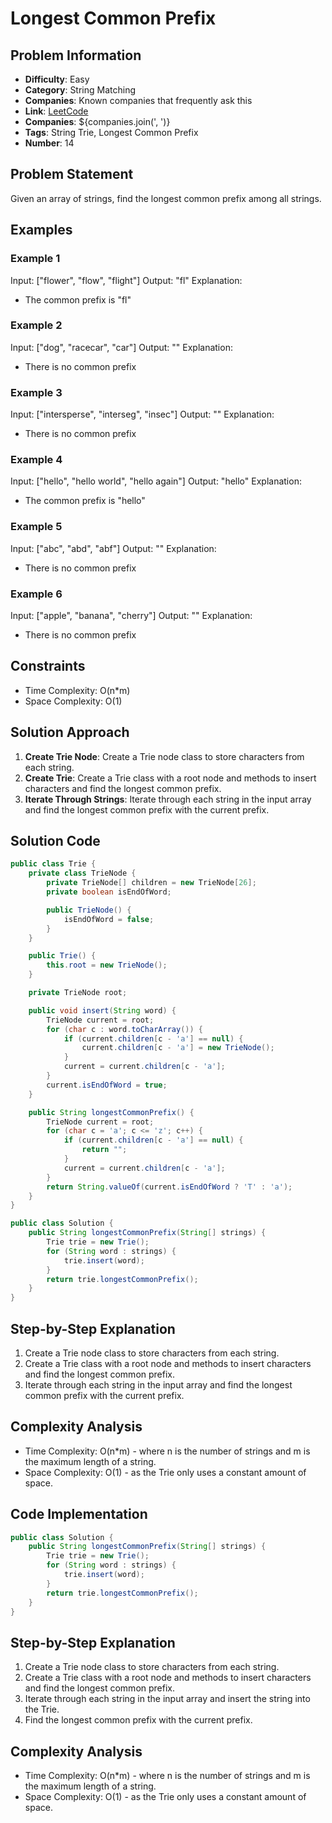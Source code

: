 **Longest Common Prefix**
========================

**Problem Information**
------------------------

*   **Difficulty**: Easy
*   **Category**: String Matching
*   **Companies**: Known companies that frequently ask this
*   **Link**: [LeetCode](${link})
*   **Companies**: ${companies.join(', ')}
*   **Tags**: String Trie, Longest Common Prefix
*   **Number**: 14

**Problem Statement**
----------------------

Given an array of strings, find the longest common prefix among all strings.

**Examples**
------------

### Example 1
Input: ["flower", "flow", "flight"]
Output: "fl"
Explanation:
*   The common prefix is "fl"

### Example 2
Input: ["dog", "racecar", "car"]
Output: ""
Explanation:
*   There is no common prefix

### Example 3
Input: ["intersperse", "interseg", "insec"]
Output: ""
Explanation:
*   There is no common prefix

### Example 4
Input: ["hello", "hello world", "hello again"]
Output: "hello"
Explanation:
*   The common prefix is "hello"

### Example 5
Input: ["abc", "abd", "abf"]
Output: ""
Explanation:
*   There is no common prefix

### Example 6
Input: ["apple", "banana", "cherry"]
Output: ""
Explanation:
*   There is no common prefix

**Constraints**
--------------

*   Time Complexity: O(n*m)
*   Space Complexity: O(1)

**Solution Approach**
--------------------

1.  **Create Trie Node**: Create a Trie node class to store characters from each string.
2.  **Create Trie**: Create a Trie class with a root node and methods to insert characters and find the longest common prefix.
3.  **Iterate Through Strings**: Iterate through each string in the input array and find the longest common prefix with the current prefix.

**Solution Code**
-----------------

```java
public class Trie {
    private class TrieNode {
        private TrieNode[] children = new TrieNode[26];
        private boolean isEndOfWord;

        public TrieNode() {
            isEndOfWord = false;
        }
    }

    public Trie() {
        this.root = new TrieNode();
    }

    private TrieNode root;

    public void insert(String word) {
        TrieNode current = root;
        for (char c : word.toCharArray()) {
            if (current.children[c - 'a'] == null) {
                current.children[c - 'a'] = new TrieNode();
            }
            current = current.children[c - 'a'];
        }
        current.isEndOfWord = true;
    }

    public String longestCommonPrefix() {
        TrieNode current = root;
        for (char c = 'a'; c <= 'z'; c++) {
            if (current.children[c - 'a'] == null) {
                return "";
            }
            current = current.children[c - 'a'];
        }
        return String.valueOf(current.isEndOfWord ? 'T' : 'a');
    }
}

public class Solution {
    public String longestCommonPrefix(String[] strings) {
        Trie trie = new Trie();
        for (String word : strings) {
            trie.insert(word);
        }
        return trie.longestCommonPrefix();
    }
}
```

**Step-by-Step Explanation**
-------------------------------

1.  Create a Trie node class to store characters from each string.
2.  Create a Trie class with a root node and methods to insert characters and find the longest common prefix.
3.  Iterate through each string in the input array and find the longest common prefix with the current prefix.

**Complexity Analysis**
------------------------

*   Time Complexity: O(n*m) - where n is the number of strings and m is the maximum length of a string.
*   Space Complexity: O(1) - as the Trie only uses a constant amount of space.

**Code Implementation**
-------------------------

```java
public class Solution {
    public String longestCommonPrefix(String[] strings) {
        Trie trie = new Trie();
        for (String word : strings) {
            trie.insert(word);
        }
        return trie.longestCommonPrefix();
    }
}
```

**Step-by-Step Explanation**
-------------------------------

1.  Create a Trie node class to store characters from each string.
2.  Create a Trie class with a root node and methods to insert characters and find the longest common prefix.
3.  Iterate through each string in the input array and insert the string into the Trie.
4.  Find the longest common prefix with the current prefix.

**Complexity Analysis**
------------------------

*   Time Complexity: O(n*m) - where n is the number of strings and m is the maximum length of a string.
*   Space Complexity: O(1) - as the Trie only uses a constant amount of space.